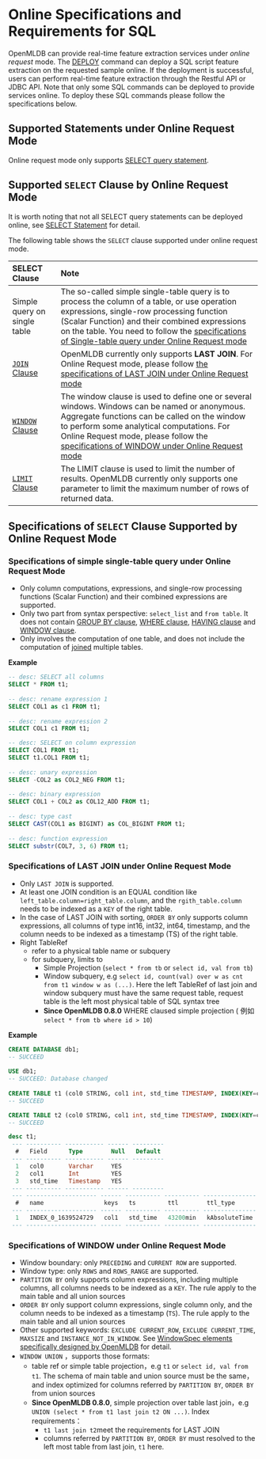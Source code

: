 # Online Specifications and Requirements for SQL

OpenMLDB can provide real-time feature extraction services under *online request* mode. The [DEPLOY](../deployment_manage/DEPLOY_STATEMENT.md) command can deploy a SQL script feature extraction on the requested sample online. If the deployment is successful, users can perform real-time feature extraction through the Restful API or JDBC API. Note that only some SQL commands can be deployed to provide services online. To deploy these SQL commands please follow the specifications below.

## Supported Statements under Online Request Mode 

Online request mode only supports [SELECT query statement](../dql/SELECT_STATEMENT.md).

## Supported `SELECT` Clause by Online Request Mode 

It is worth noting that not all SELECT query statements can be deployed online, see [SELECT Statement](../dql/SELECT_STATEMENT.md#select-statement) for detail. 

The following table shows the `SELECT` clause supported under online request mode.

| SELECT Clause                                   | Note                                                                                                                                                                                                                                                                                                                                                              |
|:------------------------------------------------|:------------------------------------------------------------------------------------------------------------------------------------------------------------------------------------------------------------------------------------------------------------------------------------------------------------------------------------------------------------------|
| Simple query on single table | The so-called simple single-table query is to process the column of a table, or use operation expressions, single-row processing function (Scalar Function) and their combined expressions on the table. You need to follow the [specifications of Single-table query under Online Request mode](#specifications-of-simple-single-table-query-under-online-request-mode) |
| [`JOIN` Clause](../dql/JOIN_CLAUSE.md)          | OpenMLDB currently only supports **LAST JOIN**. For Online Request mode, please follow [the specifications of LAST JOIN under Online Request mode](#specifications-of-last-join-under-online-request-mode)                                                                                                                                                        |
| [`WINDOW` Clause](../dql/WINDOW_CLAUSE.md)      | The window clause is used to define one or several windows. Windows can be named or anonymous. Aggregate functions can be called on the window to perform some analytical computations. For Online Request mode, please follow the [specifications of WINDOW under Online Request mode](#specifications-of-window-under-online-request-mode)                           |
| [`LIMIT` Clause](../dql/LIMIT_CLAUSE.md)   | The LIMIT clause is used to limit the number of results. OpenMLDB currently only supports one parameter to limit the maximum number of rows of returned data.                                                                                                                                                                                                                                                                                                                  |

## Specifications of `SELECT` Clause Supported by Online Request Mode

### Specifications of simple single-table query under Online Request Mode

- Only column computations, expressions, and single-row processing functions (Scalar Function) and their combined expressions are supported. 
- Only two part from syntax perspective: `select_list` and `from table`. It does not contain [GROUP BY clause](../dql/JOIN_CLAUSE.md), [WHERE clause](../dql/WHERE_CLAUSE.md), [HAVING clause](../dql/HAVING_CLAUSE.md) and [WINDOW clause](../dql/WINDOW_CLAUSE.md).
- Only involves the computation of one table, and does not include the computation of [joined](../dql/JOIN_CLAUSE.md) multiple tables.

**Example**

```sql
-- desc: SELECT all columns
SELECT * FROM t1;
  
-- desc: rename expression 1
SELECT COL1 as c1 FROM t1;
 
-- desc: rename expression 2
SELECT COL1 c1 FROM t1;

-- desc: SELECT on column expression
SELECT COL1 FROM t1;
SELECT t1.COL1 FROM t1;
 
-- desc: unary expression
SELECT -COL2 as COL2_NEG FROM t1;
  
-- desc: binary expression
SELECT COL1 + COL2 as COL12_ADD FROM t1;
 
-- desc: type cast
SELECT CAST(COL1 as BIGINT) as COL_BIGINT FROM t1;
  
-- desc: function expression
SELECT substr(COL7, 3, 6) FROM t1;
```

### Specifications of LAST JOIN under Online Request Mode

- Only `LAST JOIN` is supported.
- At least one JOIN condition is an EQUAL condition like `left_table.column=right_table.column`, and the `rgith_table.column` needs to be indexed as a `KEY` of the right table.
- In the case of LAST JOIN with sorting, `ORDER BY` only supports column expressions, all columns of type int16, int32, int64, timestamp, and the column needs to be indexed as a timestamp (TS) of the right table.
- Right TableRef
  - refer to a physical table name or subquery
  - for subquery, limits to
    - Simple Projection (`select * from tb` or `select id, val from tb`)
    - Window subquery, e.g `select id, count(val) over w as cnt from t1 window w as (...)`.  Here the left TableRef of last join and window subquery must have the same request table, request table is the left most physical table of SQL syntax tree
    - **Since OpenMLDB 0.8.0** WHERE claused simple projection ( 例如 `select * from tb where id > 10`)

**Example**

```sql
CREATE DATABASE db1;
-- SUCCEED
    
USE db1;
-- SUCCEED: Database changed
    
CREATE TABLE t1 (col0 STRING, col1 int, std_time TIMESTAMP, INDEX(KEY=col1, TS=std_time, TTL_TYPE=absolute, TTL=30d));
-- SUCCEED

CREATE TABLE t2 (col0 STRING, col1 int, std_time TIMESTAMP, INDEX(KEY=col1, TS=std_time, TTL_TYPE=absolute, TTL=30d));
-- SUCCEED

desc t1;
 --- ---------- ----------- ------ --------- 
  #   Field      Type        Null   Default  
 --- ---------- ----------- ------ --------- 
  1   col0       Varchar     YES             
  2   col1       Int         YES             
  3   std_time   Timestamp   YES             
 --- ---------- ----------- ------ --------- 
 --- -------------------- ------ ---------- ---------- --------------- 
  #   name                 keys   ts         ttl        ttl_type       
 --- -------------------- ------ ---------- ---------- --------------- 
  1   INDEX_0_1639524729   col1   std_time   43200min   kAbsoluteTime  
 --- -------------------- ------ ---------- ---------- --------------- 
```
### Specifications of WINDOW under Online Request Mode

- Window boundary: only `PRECEDING` and `CURRENT ROW` are supported.
- Window type: only `ROWS` and `ROWS_RANGE` are supported.
- `PARTITION BY` only supports column expressions, including multiple columns,  all columns needs to be indexed as a `KEY`. The rule apply to the main table and all union sources
- `ORDER BY` only support column expressions, single column only, and the column needs to be indexed as a timestamp (`TS`). The rule apply to the main table and all union sources
- Other supported keywords: `EXCLUDE CURRENT_ROW`, `EXCLUDE CURRENT_TIME`, `MAXSIZE` and `INSTANCE_NOT_IN_WINDOW`. See [WindowSpec elements specifically designed by OpenMLDB](../dql/WINDOW_CLAUSE.md#windowspec-elements-specifically-designed-by-openmldb) for detail.
- `WINDOW UNION` ，supports those formats:
  - table ref or simple table projection，e.g `t1` or `select id, val from t1`. The schema of main table and union source must be the same，and index optimized for columns referred by `PARTITION BY`, `ORDER BY` from union sources
  - **Since OpenMLDB 0.8.0**, simple projection over table last join，e.g `UNION (select * from t1 last join t2 ON ...)`. Index requirements：
    - `t1 last join t2`meet the requirements for LAST JOIN
    - columns referred by `PARTITION BY`, `ORDER BY` must resolved to the left most table from last join, `t1` here.

